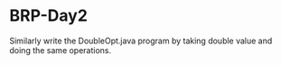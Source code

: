 # BRP-Day2



Similarly write the DoubleOpt.java program by taking double value and doing the
same operations.
